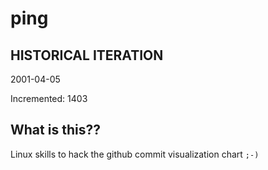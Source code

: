# ping

## HISTORICAL ITERATION
2001-04-05

Incremented: 1403

## What is this?? 
Linux skills to hack the github commit visualization chart `;-)`
